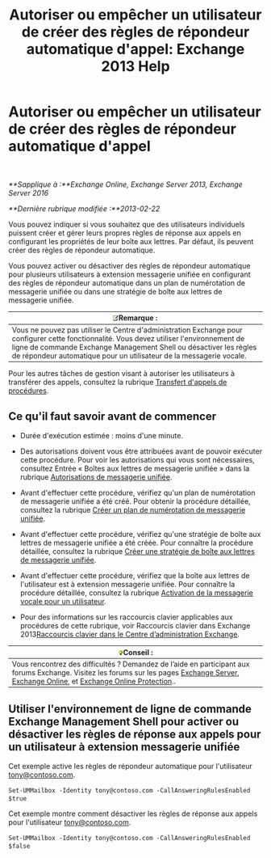 ﻿---
title: "Autoriser ou empêcher un utilisateur de créer des règles de répondeur automatique d'appel: Exchange 2013 Help"
TOCTitle: Autoriser ou empêcher un utilisateur de créer des règles de répondeur automatique d'appel
ms:assetid: 81863440-8b21-4523-bdab-6a2311889a0d
ms:mtpsurl: https://technet.microsoft.com/fr-fr/library/Dd298097(v=EXCHG.150)
ms:contentKeyID: 50555419
ms.date: 05/23/2018
mtps_version: v=EXCHG.150
ms.translationtype: MT
---

# Autoriser ou empêcher un utilisateur de créer des règles de répondeur automatique d'appel

 

_**Sapplique à :**Exchange Online, Exchange Server 2013, Exchange Server 2016_

_**Dernière rubrique modifiée :**2013-02-22_

Vous pouvez indiquer si vous souhaitez que des utilisateurs individuels puissent créer et gérer leurs propres règles de réponse aux appels en configurant les propriétés de leur boîte aux lettres. Par défaut, ils peuvent créer des règles de répondeur automatique.

Vous pouvez activer ou désactiver des règles de répondeur automatique pour plusieurs utilisateurs à extension messagerie unifiée en configurant des règles de répondeur automatique dans un plan de numérotation de messagerie unifiée ou dans une stratégie de boîte aux lettres de messagerie unifiée.

<table>
<thead>
<tr class="header">
<th><img src="images/JJ159664.note(EXCHG.150).gif" title="Remarque" alt="Remarque" />Remarque :</th>
</tr>
</thead>
<tbody>
<tr class="odd">
<td>Vous ne pouvez pas utiliser le Centre d'administration Exchange pour configurer cette fonctionnalité. Vous devez utiliser l'environnement de ligne de commande Exchange Management Shell ou désactiver les règles de répondeur automatique pour un utilisateur de la messagerie vocale.</td>
</tr>
</tbody>
</table>


Pour les autres tâches de gestion visant à autoriser les utilisateurs à transférer des appels, consultez la rubrique [Transfert d'appels de procédures](forwarding-calls-procedures-exchange-2013-help.md).

## Ce qu'il faut savoir avant de commencer

  - Durée d'exécution estimée : moins d'une minute.

  - Des autorisations doivent vous être attribuées avant de pouvoir exécuter cette procédure. Pour voir les autorisations qui vous sont nécessaires, consultez Entrée « Boîtes aux lettres de messagerie unifiée » dans la rubrique [Autorisations de messagerie unifiée](unified-messaging-permissions-exchange-2013-help.md).

  - Avant d'effectuer cette procédure, vérifiez qu'un plan de numérotation de messagerie unifiée a été créé. Pour obtenir la procédure détaillée, consultez la rubrique [Créer un plan de numérotation de messagerie unifiée](create-a-um-dial-plan-exchange-2013-help.md).

  - Avant d'effectuer cette procédure, vérifiez qu'une stratégie de boîte aux lettres de messagerie unifiée a été créée. Pour connaître la procédure détaillée, consultez la rubrique [Créer une stratégie de boîte aux lettres de messagerie unifiée](create-a-um-mailbox-policy-exchange-2013-help.md).

  - Avant d'effectuer cette procédure, vérifiez que la boîte aux lettres de l'utilisateur est à extension messagerie unifiée. Pour connaître la procédure détaillée, consultez la rubrique [Activation de la messagerie vocale pour un utilisateur](enable-a-user-for-voice-mail-exchange-2013-help.md).

  - Pour des informations sur les raccourcis clavier applicables aux procédures de cette rubrique, voir Raccourcis clavier dans Exchange 2013[Raccourcis clavier dans le Centre d’administration Exchange](keyboard-shortcuts-in-the-exchange-admin-center-exchange-online-protection-help.md).

<table>
<thead>
<tr class="header">
<th><img src="images/Bb125224.tip(EXCHG.150).gif" title="Conseil" alt="Conseil" />Conseil :</th>
</tr>
</thead>
<tbody>
<tr class="odd">
<td>Vous rencontrez des difficultés ? Demandez de l’aide en participant aux forums Exchange. Visitez les forums sur les pages <a href="https://go.microsoft.com/fwlink/p/?linkid=60612">Exchange Server</a>, <a href="https://go.microsoft.com/fwlink/p/?linkid=267542">Exchange Online</a>, et <a href="https://go.microsoft.com/fwlink/p/?linkid=285351">Exchange Online Protection</a>..</td>
</tr>
</tbody>
</table>


## Utiliser l'environnement de ligne de commande Exchange Management Shell pour activer ou désactiver les règles de réponse aux appels pour un utilisateur à extension messagerie unifiée

Cet exemple active les règles de répondeur automatique pour l'utilisateur tony@contoso.com.

    Set-UMMailbox -Identity tony@contoso.com -CallAnsweringRulesEnabled $true

Cet exemple montre comment désactiver les règles de réponse aux appels pour l'utilisateur tony@contoso.com.

    Set-UMMailbox -Identity tony@contoso.com -CallAnsweringRulesEnabled $false

